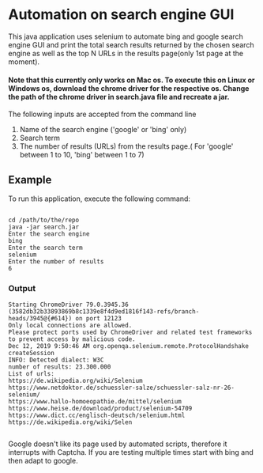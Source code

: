 # Automation on search engine GUI

This java application uses selenium to automate bing and google search engine GUI 
and print the total search results returned by  the chosen search engine as well as the top N URLs in the results 
page(only 1st page at the moment).

#### Note that this currently only works on Mac os. To execute this on Linux or Windows os, download the chrome driver for the respective os. Change the path of the chrome driver in search.java file and recreate a jar.


The following inputs are accepted from the command line
 1. Name of the search engine ('google' or 'bing' only)
 2. Search term
 3. The number of results (URLs) from the results page.( For 'google' between 1 to  10, 'bing' between 1 to  7)
 

## Example
To run this application, execute the following command:
```shell

cd /path/to/the/repo
java -jar search.jar
Enter the search engine
bing
Enter the search term
selenium
Enter the number of results
6
```
### Output
```shell
Starting ChromeDriver 79.0.3945.36 (3582db32b33893869b8c1339e8f4d9ed1816f143-refs/branch-heads/3945@{#614}) on port 12123
Only local connections are allowed.
Please protect ports used by ChromeDriver and related test frameworks to prevent access by malicious code.
Dec 12, 2019 9:50:46 AM org.openqa.selenium.remote.ProtocolHandshake createSession
INFO: Detected dialect: W3C
number of results: 23.300.000
List of urls: 
https://de.wikipedia.org/wiki/Selenium
https://www.netdoktor.de/schuessler-salze/schuessler-salz-nr-26-selenium/
https://www.hallo-homoeopathie.de/mittel/selenium
https://www.heise.de/download/product/selenium-54709
https://www.dict.cc/englisch-deutsch/selenium.html
https://de.wikipedia.org/wiki/Selen


```
Google doesn't like its page used by automated scripts, therefore it interrupts with Captcha. If you are testing multiple times start with bing and then adapt to google.
